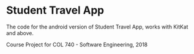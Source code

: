 Student Travel App
=============================

The code for the android version of Student Travel App, works with KitKat and above.



Course Project for COL 740 - Software Engineering, 2018
